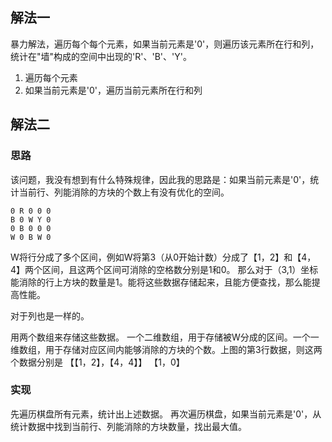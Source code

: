 
## 解法一

暴力解法，遍历每个每个元素，如果当前元素是'0'，则遍历该元素所在行和列，统计在"墙"构成的空间中出现的'R'、'B'、'Y'。

1. 遍历每个元素
2. 如果当前元素是'0'，遍历当前元素所在行和列

## 解法二

### 思路
该问题，我没有想到有什么特殊规律，因此我的思路是：如果当前元素是'0'，统计当前行、列能消除的方块的个数上有没有优化的空间。

```TextPLain
0 R 0 0 0
B 0 W Y 0
0 B 0 0 0
W 0 B W 0
```

W将行分成了多个区间，例如W将第3（从0开始计数）分成了【1，2】和【4，4】两个区间，且这两个区间可消除的空格数分别是1和0。
那么对于（3,1）坐标能消除的行上方块的数量是1。能将这些数据存储起来，且能方便查找，那么能提高性能。

对于列也是一样的。

用两个数组来存储这些数据。
一个二维数组，用于存储被W分成的区间。一个一维数组，用于存储对应区间内能够消除的方块的个数。上图的第3行数据，则这两个数据分别是
【【1，2】，【4，4】】
【1，0】

### 实现
先遍历棋盘所有元素，统计出上述数据。
再次遍历棋盘，如果当前元素是'0'，从统计数据中找到当前行、列能消除的方块数量，找出最大值。
